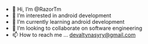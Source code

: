 - 👋 Hi, I’m @RazorTm
- 👀 I’m interested in android development
- 🌱 I’m currently learning android development
- 💞️ I’m looking to collaborate on software engineering
- 📫 How to reach me ... devaltynasyry@gmail.com

<!---
RazorTm/RazorTm is a ✨ special ✨ repository because its `README.md` (this file) appears on your GitHub profile.
You can click the Preview link to take a look at your changes.
--->
